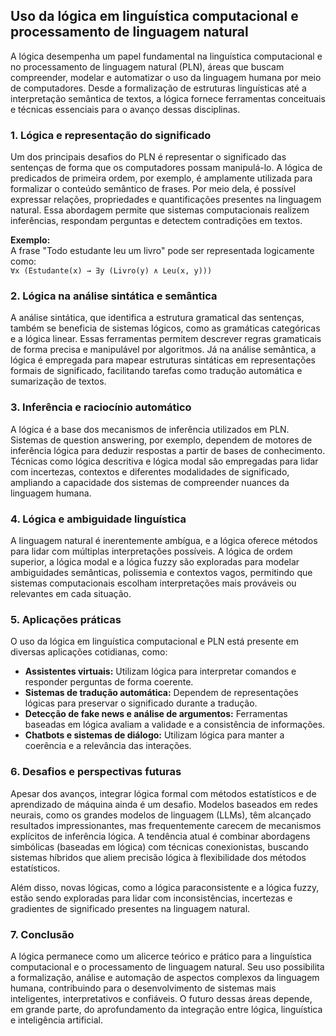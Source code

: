 ## Uso da lógica em linguística computacional e processamento de linguagem natural

A lógica desempenha um papel fundamental na linguística computacional e no processamento de linguagem natural (PLN), áreas que buscam compreender, modelar e automatizar o uso da linguagem humana por meio de computadores. Desde a formalização de estruturas linguísticas até a interpretação semântica de textos, a lógica fornece ferramentas conceituais e técnicas essenciais para o avanço dessas disciplinas.

### 1. Lógica e representação do significado

Um dos principais desafios do PLN é representar o significado das sentenças de forma que os computadores possam manipulá-lo. A lógica de predicados de primeira ordem, por exemplo, é amplamente utilizada para formalizar o conteúdo semântico de frases. Por meio dela, é possível expressar relações, propriedades e quantificações presentes na linguagem natural. Essa abordagem permite que sistemas computacionais realizem inferências, respondam perguntas e detectem contradições em textos.

**Exemplo:**  
A frase "Todo estudante leu um livro" pode ser representada logicamente como:  
`∀x (Estudante(x) → ∃y (Livro(y) ∧ Leu(x, y)))`

### 2. Lógica na análise sintática e semântica

A análise sintática, que identifica a estrutura gramatical das sentenças, também se beneficia de sistemas lógicos, como as gramáticas categóricas e a lógica linear. Essas ferramentas permitem descrever regras gramaticais de forma precisa e manipulável por algoritmos. Já na análise semântica, a lógica é empregada para mapear estruturas sintáticas em representações formais de significado, facilitando tarefas como tradução automática e sumarização de textos.

### 3. Inferência e raciocínio automático

A lógica é a base dos mecanismos de inferência utilizados em PLN. Sistemas de question answering, por exemplo, dependem de motores de inferência lógica para deduzir respostas a partir de bases de conhecimento. Técnicas como lógica descritiva e lógica modal são empregadas para lidar com incertezas, contextos e diferentes modalidades de significado, ampliando a capacidade dos sistemas de compreender nuances da linguagem humana.

### 4. Lógica e ambiguidade linguística

A linguagem natural é inerentemente ambígua, e a lógica oferece métodos para lidar com múltiplas interpretações possíveis. A lógica de ordem superior, a lógica modal e a lógica fuzzy são exploradas para modelar ambiguidades semânticas, polissemia e contextos vagos, permitindo que sistemas computacionais escolham interpretações mais prováveis ou relevantes em cada situação.

### 5. Aplicações práticas

O uso da lógica em linguística computacional e PLN está presente em diversas aplicações cotidianas, como:

- **Assistentes virtuais:** Utilizam lógica para interpretar comandos e responder perguntas de forma coerente.
- **Sistemas de tradução automática:** Dependem de representações lógicas para preservar o significado durante a tradução.
- **Detecção de fake news e análise de argumentos:** Ferramentas baseadas em lógica avaliam a validade e a consistência de informações.
- **Chatbots e sistemas de diálogo:** Utilizam lógica para manter a coerência e a relevância das interações.

### 6. Desafios e perspectivas futuras

Apesar dos avanços, integrar lógica formal com métodos estatísticos e de aprendizado de máquina ainda é um desafio. Modelos baseados em redes neurais, como os grandes modelos de linguagem (LLMs), têm alcançado resultados impressionantes, mas frequentemente carecem de mecanismos explícitos de inferência lógica. A tendência atual é combinar abordagens simbólicas (baseadas em lógica) com técnicas conexionistas, buscando sistemas híbridos que aliem precisão lógica à flexibilidade dos métodos estatísticos.

Além disso, novas lógicas, como a lógica paraconsistente e a lógica fuzzy, estão sendo exploradas para lidar com inconsistências, incertezas e gradientes de significado presentes na linguagem natural.

### 7. Conclusão

A lógica permanece como um alicerce teórico e prático para a linguística computacional e o processamento de linguagem natural. Seu uso possibilita a formalização, análise e automação de aspectos complexos da linguagem humana, contribuindo para o desenvolvimento de sistemas mais inteligentes, interpretativos e confiáveis. O futuro dessas áreas depende, em grande parte, do aprofundamento da integração entre lógica, linguística e inteligência artificial.
